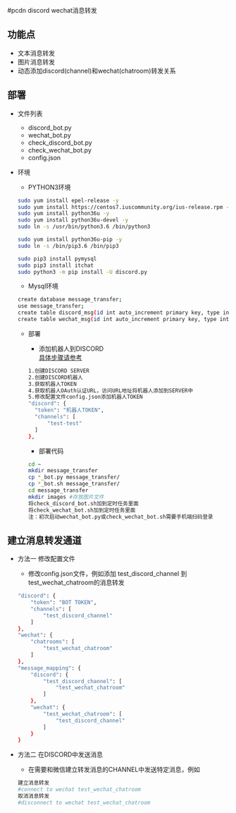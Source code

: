 #pcdn discord wechat消息转发

## 功能点
  - 文本消息转发
  - 图片消息转发
  - 动态添加discord(channel)和wechat(chatroom)转发关系

## 部署
  - 文件列表
    - discord_bot.py
    - wechat_bot.py
    - check_discord_bot.py
    - check_wechat_bot.py
    - config.json
  - 环境
    - PYTHON3环境

    ```bash
    sudo yum install epel-release -y
    sudo yum install https://centos7.iuscommunity.org/ius-release.rpm -y
    sudo yum install python36u -y
    sudo yum install python36u-devel -y
    sudo ln -s /usr/bin/python3.6 /bin/python3

    sudo yum install python36u-pip -y
    sudo ln -s /bin/pip3.6 /bin/pip3

    sudo pip3 install pymysql
    sudo pip3 install itchat
    sudo python3 -m pip install -U discord.py
    ```

    - Mysql环境

    ```bash
    create database message_transfer;
    use message_transfer;
    create table discord_msg(id int auto_increment primary key, type int default 1, author varchar(64) default null, message varchar(512) default null, dests varchar(256) default null, status int default 0, time datetime);
    create table wechat_msg(id int auto_increment primary key, type int default 1, author varchar(64) default null, message varchar(512) default null, dests varchar(256) default null, status int default 0, time datetime);
    ```

    - 部署

      - 添加机器人到DISCORD  
      [具体步骤请参考](https://www.techworm.net/2018/09/how-to-add-bots-to-discord-server.html)
      ```bash
      1.创建DISCORD SERVER
      2.创建DISCORD机器人
      3.获取机器人TOKEN
      4.获取机器人OAuth认证URL，访问URL地址将机器人添加到SERVER中
      5.修改配置文件config.json添加机器人TOKEN
      "discord": {
        "token": "机器人TOKEN",
        "channels": [
            "test-test"
        ]
      },
      ```

      - 部署代码
      ```bash
      cd ~
      mkdir message_transfer
      cp *_bot.py message_transfer/
      cp *_bot.sh message_transfer/
      cd message_transfer
      mkdir images #存放图片文件
      将check_discord_bot.sh加到定时任务里面
      将check_wechat_bot.sh加到定时任务里面
      注：初次启动wechat_bot.py或check_wechat_bot.sh需要手机端扫码登录
      ```

## 建立消息转发通道
  - 方法一 修改配置文件
    - 修改config.json文件，例如添加 test_discord_channel 到 test_wechat_chatroom的消息转发

    ```bash
    "discord": {
        "token": "BOT TOKEN",
        "channels": [
            "test_discord_channel"
        ]
    },
    "wechat": {
        "chatrooms": [
            "test_wechat_chatroom"
        ]
    },
    "message_mapping": {
        "discord": {
            "test_discord_channel": [
                "test_wechat_chatroom"
            ]
        },
        "wechat": {
            "test_wechat_chatroom": [
                "test_discord_channel"
            ]
        }
    }
    ```

  - 方法二 在DISCORD中发送消息
    - 在需要和微信建立转发消息的CHANNEL中发送特定消息，例如

    ```bash
    建立消息转发
    #connect to wechat test_wechat_chatroom
    取消消息转发
    #disconnect to wechat test_wechat_chatroom
    ```
